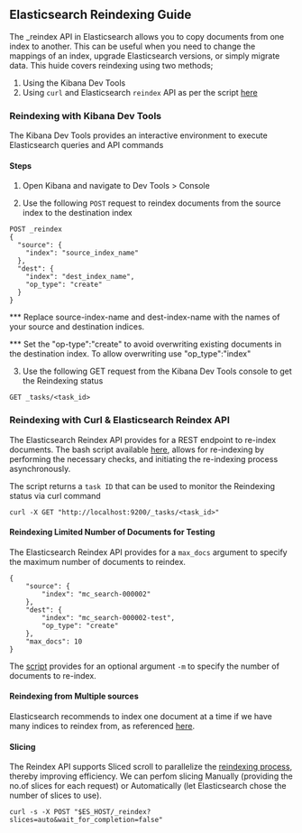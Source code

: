 ## Elasticsearch Reindexing Guide

The _reindex API in Elasticsearch allows you to copy documents from one index to another. This can be useful when you need to change the mappings of an index, upgrade Elasticsearch versions, or simply migrate data.
This huide covers reindexing using two methods;

1. Using the Kibana Dev Tools
2. Using `curl` and Elasticsearch `reindex` API as per the script [here](../../bin/run-elastic-reindex.sh)

### Reindexing with Kibana Dev Tools

The Kibana Dev Tools provides an interactive environment to execute Elasticsearch queries and API commands

#### Steps

1. Open Kibana and navigate to Dev Tools > Console

2. Use the following `POST` request to reindex documents from the source index to the destination index

```
POST _reindex
{
  "source": {
    "index": "source_index_name"
  },
  "dest": {
    "index": "dest_index_name",
    "op_type": "create"
  }
}

```

*** Replace source-index-name and dest-index-name with the names of your source and destination indices.

*** Set the "op-type":"create" to avoid overwriting existing documents in the destination index. To allow overwriting use "op_type":"index"

3. Use the following GET request from the Kibana Dev Tools console to get the Reindexing status

```
GET _tasks/<task_id>

```

### Reindexing with Curl & Elasticsearch Reindex API

The Elasticsearch Reindex API provides for a REST endpoint to re-index documents.
The bash script available [here](../../bin/run-elastic-reindex.sh), allows for re-indexing by performing the necessary checks, and initiating the re-indexing process asynchronously.

The script returns a `task ID` that can be used to monitor the Reindexing status via curl command

```
curl -X GET "http://localhost:9200/_tasks/<task_id>"
```

#### Reindexing Limited Number of Documents for Testing

The Elasticsearch Reindex API provides for a `max_docs` argument to specify the maximum number of documents to reindex.

```
{
    "source": {
        "index": "mc_search-000002"
    },
    "dest": {
        "index": "mc_search-000002-test",
        "op_type": "create"
    },
    "max_docs": 10
}
```

The [script](../../bin/run-elastic-reindex.sh) provides for an optional argument `-m` to specify the number of documents to re-index.

#### Reindexing from Multiple sources

Elasticsearch recommends to index one document at a time if we have many indices to reindex from, as referenced [here](https://www.elastic.co/guide/en/elasticsearch/reference/current/docs-reindex.html#docs-reindex-from-multiple-sources).


#### Slicing

The Reindex API supports Sliced scroll to parallelize the [reindexing process](https://www.elastic.co/guide/en/elasticsearch/reference/current/docs-reindex.html#docs-reindex-slice), thereby improving efficiency.
We can perfom slicing Manually (providing the no.of slices for each request) or Automatically (let Elasticsearch chose the number of slices to use).

```
curl -s -X POST "$ES_HOST/_reindex?slices=auto&wait_for_completion=false"
```
